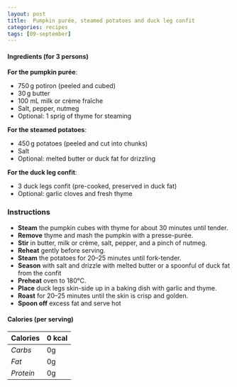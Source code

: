 ```yaml
---
layout: post
title:  Pumpkin purée, steamed potatoes and duck leg confit
categories: recipes
tags: [09-september]
---
```


#### Ingredients (for 3 persons)

**For the pumpkin purée**:
- 750 g potiron (peeled and cubed)
- 30 g butter
- 100 mL milk or crème fraîche
- Salt, pepper, nutmeg
- Optional: 1 sprig of thyme for steaming

**For the steamed potatoes**:
- 450 g potatoes (peeled and cut into chunks)
- Salt
- Optional: melted butter or duck fat for drizzling

**For the duck leg confit**:
- 3 duck legs confit (pre-cooked, preserved in duck fat)
- Optional: garlic cloves and fresh thyme

### Instructions

- **Steam** the pumpkin cubes with thyme for about 30 minutes until tender.
- **Remove** thyme and mash the pumpkin with a presse-purée.
- **Stir** in butter, milk or crème, salt, pepper, and a pinch of nutmeg.
- **Reheat** gently before serving.
- **Steam** the potatoes for 20–25 minutes until fork-tender.
- **Season** with salt and drizzle with melted butter or a spoonful of duck fat from the confit
- **Preheat** oven to 180°C.
- **Place** duck legs skin-side up in a baking dish with garlic and thyme.
- **Roast** for 20–25 minutes until the skin is crisp and golden.
- **Spoon off** excess fat and serve hot

#### Calories (per serving)

| **Calories** | 0 kcal |
| ----------- | ----------- |
| *Carbs* | 0g |
| *Fat* | 0g |
| *Protein* | 0g |